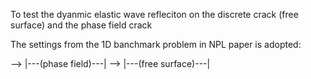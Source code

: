 To test the dyanmic elastic wave refleciton on the discrete crack (free surface)
and the phase field crack

The settings from the 1D banchmark problem in NPL paper is adopted:

--> |---(phase field)---|
--> |---(free surface)---|



